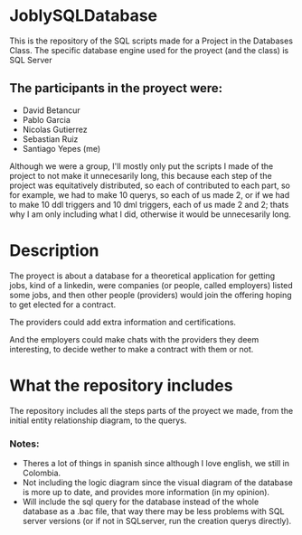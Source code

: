 # JoblySQLDatabase
This is the repository of the SQL scripts made for a Project in the Databases Class.
The specific database engine used for the proyect (and the class) is SQL Server

## The participants in the proyect were:
- David Betancur
- Pablo Garcia
- Nicolas Gutierrez
- Sebastian Ruiz
- Santiago Yepes (me)

Although we were a group, I'll mostly only put the scripts I made of the project to not make it unnecesarily long, this because each step of the project was equitatively distributed, so each of contributed to each part, so for example, we had to make 10 querys, so each of us made 2, or if we had to make 10 ddl triggers and 10 dml triggers, each of us made 2 and 2; thats why I am only including what I did, otherwise it would be unnecesarily long.

# Description
The proyect is about a database for a theoretical application for getting jobs, kind of a linkedin, were companies (or people, called employers) listed some jobs, and then other people (providers) would join the offering hoping to get elected for a contract.

The providers could add extra information and certifications.

And the employers could make chats with the providers they deem interesting, to decide wether to make a contract with them or not.

# What the repository includes
The repository includes all the steps parts of the proyect we made, from the initial entity relationship diagram, to the querys.

### Notes: 
* Theres a lot of things in spanish since although I love english, we still in Colombia.
* Not including the logic diagram since the visual diagram of the database is more up to date, and provides more information (in my opinion).
* Will include the sql query for the database instead of the whole database as a .bac file, that way there may be less problems with SQL server versions (or if not in SQLserver, run the creation querys directly).
